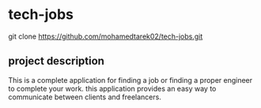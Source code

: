 # tech-jobs

git clone https://github.com/mohamedtarek02/tech-jobs.git

## project description 
This is a complete application for finding a job or finding a proper engineer to complete your work. this application provides an easy way to communicate between clients and freelancers.


